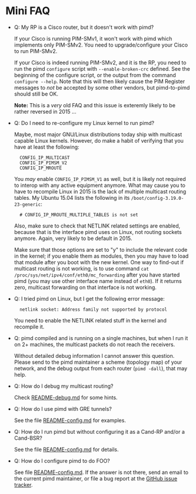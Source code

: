 Mini FAQ
========

* Q: My RP is a Cisco router, but it doesn't work with pimd?

  If your Cisco is running PIM-SMv1, it won't work with pimd which
  implements only PIM-SMv2.  You need to upgrade/configure your Cisco to
  run PIM-SMv2.
	
  If your Cisco is indeed running PIM-SMv2, and it is the RP, you need
  to run the pimd `configure` script with `--enable-broken-crc` defined.
  See the beginning of the configure script, or the output from the
  command `configure --help`.  Note that this will then likely cause the
  PIM Register messages to *not* be accepted by some other vendors, but
  pimd-to-pimd should still be OK.

  **Note:** This is a *very* old FAQ and this issue is exteremly likely
  to be rather reversed in 2015 ...

* Q: Do I need to re-configure my Linux kernel to run pimd?

  Maybe, most major GNU/Linux distributions today ship with multicast
  capable Linux kernels.  However, do make a habit of verifying that
  you have at least the following:

	    CONFIG_IP_MULTICAST
		CONFIG_IP_PIMSM_V2
		CONFIG_IP_MROUTE

  You *may* enable `CONFIG_IP_PIMSM_V1` as well, but it is likely not
  required to interop with any active equipment anymore.  What may cause
  you to have to recompile Linux in 2015 is the lack of multiple
  multicast routing tables.  My Ubuntu 15.04 lists the following in its
  `/boot/config-3.19.0-23-generic`:

		# CONFIG_IP_MROUTE_MULTIPLE_TABLES is not set

  Also, make sure to check that NETLINK related settings are enabled,
  because that is the interface pimd uses on Linux, not routing sockets
  anymore.  Again, very likely to be default in 2015.

  Make sure that those options are set to "y" to include the relevant
  code in the kernel; if you enable them as modules, then you may have
  to load that module after you boot with the new kernel.  One way to
  find-out if multicast routing is not working, is to use command `cat
  /proc/sys/net/ipv4/conf/eth0/mc_forwarding` after you have started
  pimd (you may use other interface name instead of `eth0`).  If it
  returns zero, multicast forwarding on that interface is not working.

* Q: I tried pimd on Linux, but I get the following error message:

		netlink socket: Address family not supported by protocol

  You need to enable the NETLINK related stuff in the kernel and
  recompile it.

* Q: pimd compiled and is running on a single machines, but when I run
  it on 2+ machines, the multicast packets do not reach the receivers.

  Without detailed debug information I cannot answer this question.
  Please send to the pimd maintainer a scheme (topology map) of your
  network, and the debug output from each router (`pimd -dall`), that
  may help.

* Q: How do I debug my multicast routing?

  Check [README-debug.md][debug] for some hints.

* Q: How do I use pimd with GRE tunnels?

  See the file [README-config.md][config] for examples.

* Q: How do I run pimd but without configuring it as a Cand-RP and/or a
  Cand-BSR?

  See the file [README-config.md][config] for details.

* Q: How do I configure pimd to do FOO?

  See file [README-config.md][config].  If the answer is not there, send
  an email to the current pimd maintainer, or file a bug report at the
  [GitHub issue tracker][tracker].


[debug]:   https://github.com/troglobit/pimd/blob/dev/README-debug.md
[config]:  https://github.com/troglobit/pimd/blob/dev/README-config.md
[tracker]: https://github.com/troglobit/pimd/issues 

<!--
  -- Local Variables:
  -- mode: markdown
  -- End:
  -->
